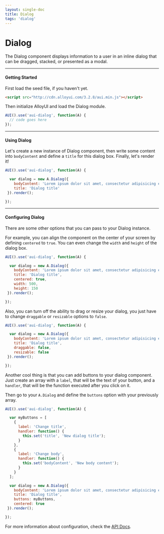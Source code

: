 ```yaml
---
layout: single-doc
title: Dialog
tags: 'dialog'
---
```


# Dialog

The Dialog component displays information to a user in an inline dialog that can be dragged, stacked, or presented as a modal.

---

#### Getting Started

First load the seed file, if you haven't yet.

``` html
<script src="http://cdn.alloyui.com/3.2.8/aui.min.js"></script>
```

Then initialize AlloyUI and load the Dialog module.

``` javascript
AUI().use('aui-dialog', function(A) {
  // code goes here
});
```

---

#### Using Dialog

Let's create a new instance of Dialog component, then write some content into `bodyContent` and define a `title` for this dialog box. Finally, let's render it!

``` javascript
AUI().use('aui-dialog', function(A) {

  var dialog = new A.Dialog({
    bodyContent: 'Lorem ipsum dolor sit amet, consectetur adipisicing elit.',
    title: 'Dialog title'
 }).render();

});
```

---

#### Configuring Dialog

There are some other options that you can pass to your Dialog instance.

For example, you can align the component on the center of your screen by defining `centered` to `true`. You can even change the `width` and `height` of the dialog box.

``` javascript
AUI().use('aui-dialog', function(A) {

  var dialog = new A.Dialog({
    bodyContent: 'Lorem ipsum dolor sit amet, consectetur adipisicing elit.',
    title: 'Dialog title',
    centered: true,
    width: 500,
    height: 150
 }).render();

});
```

Also, you can turn off the ability to drag or resize your dialog, you just have to change `draggable` or `resizable` options to `false`.

``` javascript
AUI().use('aui-dialog', function(A) {

  var dialog = new A.Dialog({
    bodyContent: 'Lorem ipsum dolor sit amet, consectetur adipisicing elit.',
    title: 'Dialog title',
    draggable: false,
    resizable: false
 }).render();

});
```

Another cool thing is that you can add buttons to your dialog component. Just create an array with a `label`, that will be the text of your button, and a `handler`, that will be the function executed after you click on it.

Then go to your `A.Dialog` and define the `buttons` option with your previously array.

``` javascript
AUI().use('aui-dialog', function(A) {

  var myButtons = [
    {
      label: 'Change title',
      handler: function() {
        this.set('title', 'New dialog title');
      }
    },
    {
      label: 'Change body',
      handler: function() {
        this.set('bodyContent', 'New body content');
      }
    }
  ];

  var dialog = new A.Dialog({
    bodyContent: 'Lorem ipsum dolor sit amet, consectetur adipisicing elit.',
    title: 'Dialog title',
    buttons: myButtons,
    centered: true
 }).render();

});
```

For more information about configuration, check the <a href="#">API Docs</a>.